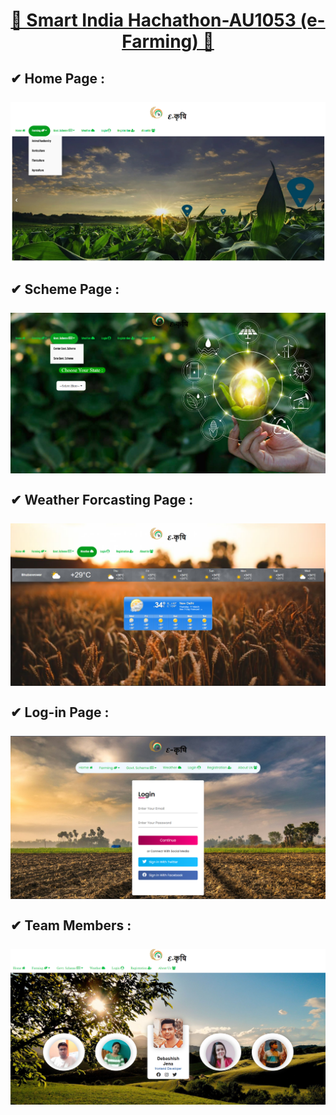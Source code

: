 <h1 align="center">
  <a href="https://e-krushi.netlify.app/">&#x1F331; Smart India Hachathon-AU1053 (e-Farming) &#x1F331;</a>
</h1><h2>
&#x2714; Home Page : <br><br>
<img src ="https://github.com/coder-ashish/Hachathon-AU1053/blob/main/e-farming/Screenshot%20(60).png"><br><br>
&#x2714; Scheme Page :<br><br>
<img src ="https://github.com/coder-ashish/Hachathon-AU1053/blob/main/e-farming/Screenshot%20(61).png"><br><br>
&#x2714; Weather Forcasting Page :<br><br>
<img src ="https://github.com/coder-ashish/Hachathon-AU1053/blob/main/e-farming/Screenshot%20(62).png"><br><br>
&#x2714; Log-in Page :<br><br>
<img src ="https://github.com/coder-ashish/Hachathon-AU1053/blob/main/e-farming/Screenshot%20(67).png"><br><br>
&#x2714; Team Members :<br><br>
<img src ="https://github.com/coder-ashish/Hachathon-AU1053/blob/main/Team%20members.png"><br><br>

